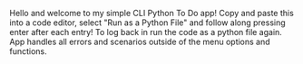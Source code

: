 Hello and welcome to my simple CLI Python To Do app! Copy and paste this into a code editor, select "Run as a Python File" and follow along 
pressing enter after each entry! To log back in run the code as a python file again. App handles all errors and scenarios outside of the menu 
options and functions.
